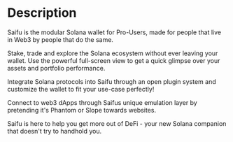 # Description

Saifu is the modular Solana wallet for Pro-Users, made for people that live in Web3 by people that do the same.

Stake, trade and explore the Solana ecosystem without ever leaving your wallet. Use the powerful  full-screen view to get a quick glimpse over your assets and portfolio performance.

Integrate Solana protocols into Saifu through an open plugin system and customize the wallet to fit your use-case perfectly!

Connect to web3 dApps through Saifus unique emulation layer by pretending it's Phantom or Slope towards websites. 

Saifu is here to help you get more out of DeFi - your new Solana companion that doesn't try to handhold you. 